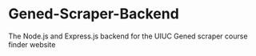 # Gened-Scraper-Backend
The Node.js and Express.js backend for the UIUC Gened scraper course finder website